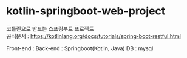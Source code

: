 # kotlin-springboot-web-project
코틀린으로 만드는 스프링부트 프로젝트  
공식문서 : https://kotlinlang.org/docs/tutorials/spring-boot-restful.html

Front-end : 
Back-end : Springboot(Kotlin, Java)
DB : mysql
